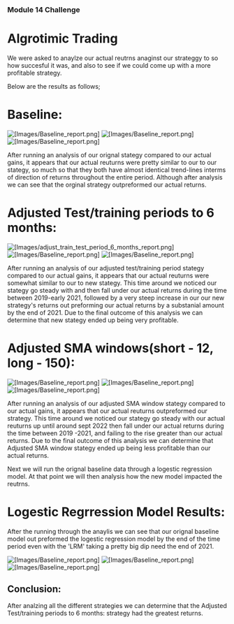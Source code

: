 ### Module 14 Challenge ###

# Algrotimic Trading #

We were asked to anaylze our actual reutrns anaginst our strateggy to so how succesful it was, and also to see if we could come up with a more profitable strategy.

Below are the results as follows;

# Baseline: #

![[Images/Baseline_report.png]](https://github.com/RJSMART-11/Module-14-Challenge/blob/main/Resources/PNG/Baseline_report.png)
![[Images/Baseline_report.png]](https://github.com/RJSMART-11/Module-14-Challenge/blob/main/Resources/PNG/Baseline_returns%20plot.png)
![[Images/Baseline_report.png]](https://github.com/RJSMART-11/Module-14-Challenge/blob/main/Resources/PNG/Baseline_returns.png)

After running an analysis of our orignal stategy compared to our actual gains, it appears that our actual reuturns were pretty similar to our to our stategy, so much so that they both have almost identical trend-lines interms of direction of returns throughout the entire period. Although after analysis we can see that the orginal strategy outpreformed our actual returns.

# Adjusted Test/training periods to 6 months: #

![[Images/adjust_train_test_period_6_months_report.png]](https://github.com/RJSMART-11/Module-14-Challenge/blob/main/Resources/PNG/adjust_train_test_period_6_months_report.png)
![[Images/Baseline_report.png]](https://github.com/RJSMART-11/Module-14-Challenge/blob/main/Resources/PNG/adjust_train_test_period_6_months_returns.png)
![[Images/Baseline_report.png]](https://github.com/RJSMART-11/Module-14-Challenge/blob/main/Resources/PNG/adjust_train_test_period_6_months_returns_plot.png)

After running an analysis of our adjusted test/training period stategy compared to our actual gains, it appears that our actual reuturns were somewhat similar to our to new stategy. This time around we noticed our stategy go steady with and then fall under our actual returns during the time between 2019-early 2021, followed by a very steep increase in our our new strategy's returns out preforming our actual returns by a substanial amount by the end of 2021. Due to the final outcome of this analysis we can determine that new stategy ended up being very profitable.


# Adjusted SMA windows(short - 12, long - 150): #

![[Images/Baseline_report.png]](https://github.com/RJSMART-11/Module-14-Challenge/blob/main/Resources/PNG/adjusted_SMA_windows_12_150_accurracy_report.png)
![[Images/Baseline_report.png]](https://github.com/RJSMART-11/Module-14-Challenge/blob/main/Resources/PNG/adjusted_SMA_windows_12_150_plot.png)
![[Images/Baseline_report.png]](https://github.com/RJSMART-11/Module-14-Challenge/blob/main/Resources/PNG/adjusted_SMA_windows_12_150_returns.png)

After running an analysis of our adjusted SMA window stategy compared to our actual gains, it appears that our actual reuturns outpreformed our strategy. This time around we noticed our stategy go steady with our actual reuturns up until around sept 2022 then fall under our actual returns during the time between 2019 -2021, and failing to the rise greater than our actual returns. Due to the final outcome of this analysis we can determine that Adjusted SMA window stategy ended up being less profitable than our actual returns.


Next we will run the orignal baseline data through a logestic regression model. At that point we will then analysis how the new model impacted the reutrns.

# Logestic Regrression Model Results: #
After the running through the anaylis we can see that our orignal baseline model out preformed the logestic regression model by the end of the time period even with the 'LRM' taking a pretty big dip need the end of 2021. 

![[Images/Baseline_report.png]](https://github.com/RJSMART-11/Module-14-Challenge/blob/main/LRM%20Report.png)
![[Images/Baseline_report.png]](https://github.com/RJSMART-11/Module-14-Challenge/blob/main/LRM%20Returns.png)
![[Images/Baseline_report.png]](https://github.com/RJSMART-11/Module-14-Challenge/blob/main/LRM%20plot.png)


## Conclusion: ##
After analzing all the different strategies we can determine that the Adjusted Test/training periods to 6 months: strategy had the greatest returns.



